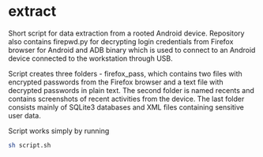 # extract
Short script for data extraction from a rooted Android device. Repository also contains firepwd.py for decrypting login credentials from Firefox browser for Android and ADB binary which is used to connect to an Android device connected to the workstation through USB. 

Script creates three folders - firefox_pass, which contains two files with encrypted passwords from the Firefox browser and a text file with decrypted passwords in plain text. The second folder is named recents and contains screenshots of recent activities from the device. The last folder consists mainly of SQLite3 databases and XML files containing sensitive user data. 

Script works simply by running 
```sh
sh script.sh
```
